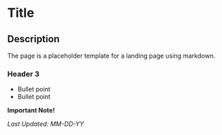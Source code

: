 # Title

## Description
The page is a placeholder template for a landing page using markdown.

### Header 3
- Bullet point
- Bullet point

**Important Note!**

_Last Updated: MM-DD-YY_
